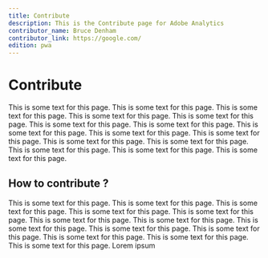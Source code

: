 ```yaml
---
title: Contribute
description: This is the Contribute page for Adobe Analytics
contributor_name: Bruce Denham
contributor_link: https://google.com/
edition: pwa
---
```


# Contribute

This is some text for this page. This is some text for this page. This is some text for this page. This is some text for this page. This is some text for this page. This is some text for this page. This is some text for this page. This is some text for this page. This is some text for this page. This is some text for this page. This is some text for this page. This is some text for this page. This is some text for this page. This is some text for this page. This is some text for this page.
## How to contribute ?

This is some text for this page. This is some text for this page. This is some text for this page. This is some text for this page. This is some text for this page. This is some text for this page. This is some text for this page. This is some text for this page. This is some text for this page. This is some text for this page. This is some text for this page. This is some text for this page. This is some text for this page. Lorem ipsum